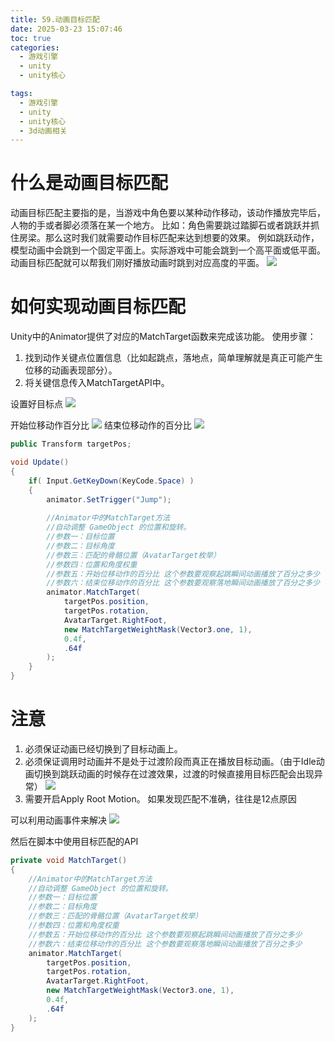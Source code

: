 ```yaml
---
title: 59.动画目标匹配
date: 2025-03-23 15:07:46
toc: true
categories:
  - 游戏引擎
  - unity
  - unity核心

tags:
  - 游戏引擎
  - unity
  - unity核心
  - 3d动画相关
---
```


# 什么是动画目标匹配
动画目标匹配主要指的是，当游戏中角色要以某种动作移动，该动作播放完毕后，人物的手或者脚必须落在某一个地方。
比如：角色需要跳过踏脚石或者跳跃并抓住房梁。那么这时我们就需要动作目标匹配来达到想要的效果。
例如跳跃动作，模型动画中会跳到一个固定平面上。实际游戏中可能会跳到一个高平面或低平面。
动画目标匹配就可以帮我们刚好播放动画时跳到对应高度的平面。
![](59.动画目标匹配/file-20250323151045635.png)



# 如何实现动画目标匹配
Unity中的Animator提供了对应的MatchTarget函数来完成该功能。
使用步骤：
1. 找到动作关键点位置信息（比如起跳点，落地点，简单理解就是真正可能产生位移的动画表现部分）。
2. 将关键信息传入MatchTargetAPI中。


设置好目标点
![](59.动画目标匹配/file-20250323151538196.png)

开始位移动作百分比
![](59.动画目标匹配/file-20250323152103844.png)
结束位移动作的百分比
![](59.动画目标匹配/file-20250323152152036.png)



```CS
public Transform targetPos;

void Update()
{
    if( Input.GetKeyDown(KeyCode.Space) )
    {
        animator.SetTrigger("Jump");
        
        //Animator中的MatchTarget方法
        //自动调整 GameObject 的位置和旋转。
        //参数一：目标位置
        //参数二：目标角度
        //参数三：匹配的骨骼位置（AvatarTarget枚举）
        //参数四：位置和角度权重
        //参数五：开始位移动作的百分比 这个参数要观察起跳瞬间动画播放了百分之多少
        //参数六：结束位移动作的百分比 这个参数要观察落地瞬间动画播放了百分之多少
        animator.MatchTarget(
            targetPos.position, 
            targetPos.rotation, 
            AvatarTarget.RightFoot, 
            new MatchTargetWeightMask(Vector3.one, 1), 
            0.4f, 
            .64f
        );
    }
}

```

# 注意
1. 必须保证动画已经切换到了目标动画上。
2. 必须保证调用时动画并不是处于过渡阶段而真正在播放目标动画。（由于Idle动画切换到跳跃动画的时候存在过渡效果，过渡的时候直接用目标匹配会出现异常）
   ![](59.动画目标匹配/file-20250323152652206.png)
3. 需要开启Apply Root Motion。
如果发现匹配不准确，往往是12点原因

可以利用动画事件来解决
![](59.动画目标匹配/file-20250323152806572.png)


然后在脚本中使用目标匹配的API
```cs
private void MatchTarget()
{
    //Animator中的MatchTarget方法
    //自动调整 GameObject 的位置和旋转。
    //参数一：目标位置
    //参数二：目标角度
    //参数三：匹配的骨骼位置（AvatarTarget枚举）
    //参数四：位置和角度权重
    //参数五：开始位移动作的百分比 这个参数要观察起跳瞬间动画播放了百分之多少
    //参数六：结束位移动作的百分比 这个参数要观察落地瞬间动画播放了百分之多少
    animator.MatchTarget(
        targetPos.position, 
        targetPos.rotation, 
        AvatarTarget.RightFoot, 
        new MatchTargetWeightMask(Vector3.one, 1), 
        0.4f, 
        .64f
    );
}

```